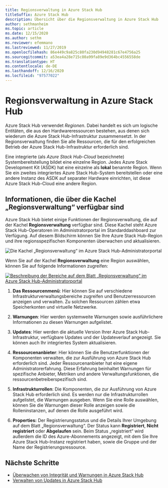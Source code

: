 ```yaml
---
title: Regionsverwaltung in Azure Stack Hub
titleSuffix: Azure Stack Hub
description: Übersicht über die Regionsverwaltung in Azure Stack Hub
author: sethmanheim
ms.topic: article
ms.date: 12/15/2020
ms.author: sethm
ms.reviewer: efemmano
ms.lastreviewed: 11/27/2019
ms.openlocfilehash: 86e449c9a825c80fa230d94948281c67e4756a25
ms.sourcegitcommit: a53ea4a28e715c80a99fa89e9d364bc4556558de
ms.translationtype: HT
ms.contentlocale: de-DE
ms.lasthandoff: 12/16/2020
ms.locfileid: "97577022"
---
```

# <a name="region-management-in-azure-stack-hub"></a>Regionsverwaltung in Azure Stack Hub

Azure Stack Hub verwendet *Regionen*. Dabei handelt es sich um logische Entitäten, die aus den Hardwareressourcen bestehen, aus denen sich wiederum die Azure Stack Hub-Infrastruktur zusammensetzt. In der Regionsverwaltung finden Sie alle Ressourcen, die für den erfolgreichen Betrieb der Azure Stack Hub-Infrastruktur erforderlich sind.

Eine integrierte (als *Azure Stack Hub-Cloud* bezeichnete) Systembereitstellung bildet eine einzelne Region. Jedes Azure Stack Development Kit (ASDK) hat eine einzelne als **lokal** benannte Region. Wenn Sie ein zweites integriertes Azure Stack Hub-System bereitstellen oder eine andere Instanz des ASDK auf separater Hardware einrichten, ist diese Azure Stack Hub-Cloud eine andere Region.

## <a name="information-available-through-the-region-management-tile"></a>Informationen, die über die Kachel „Regionsverwaltung“ verfügbar sind

Azure Stack Hub bietet einige Funktionen der Regionsverwaltung, die auf der Kachel **Regionsverwaltung** verfügbar sind. Diese Kachel steht Azure Stack Hub-Operatoren im Administratorportal im Standarddashboard zur Verfügung. Auf diesem Bildschirm können Sie Ihre Azure Stack Hub-Region und ihre regionsspezifischen Komponenten überwachen und aktualisieren.

![Die Kachel „Regionsverwaltung“ im Azure Stack Hub-Administratorportal](media/azure-stack-region-management/image1.png)

Wenn Sie auf der Kachel **Regionsverwaltung** eine Region auswählen, können Sie auf folgende Informationen zugreifen:

[![Beschreibung der Bereiche auf dem Blatt „Regionsverwaltung“ im Azure Stack Hub-Administratorportal](media/azure-stack-region-management/regionssm.png "Blatt „Regionsverwaltung“ im Azure Stack Hub-Administratorportal")](media/azure-stack-region-management/regions.png#lightbox)

1. **Das Ressourcenmenü**: Hier können Sie auf verschiedene Infrastrukturverwaltungsbereiche zugreifen und Benutzerressourcen anzeigen und verwalten. Zu solchen Ressourcen zählen etwa Speicherkonten und virtuelle Netzwerke.

2. **Warnungen**: Hier werden systemweite Warnungen sowie ausführlichere Informationen zu diesen Warnungen aufgelistet.

3. **Updates**: Hier werden die aktuelle Version Ihrer Azure Stack Hub-Infrastruktur, verfügbare Updates und der Updateverlauf angezeigt. Sie können auch Ihr integriertes System aktualisieren.

4. **Ressourcenanbieter**: Hier können Sie die Benutzerfunktionen der Komponenten verwalten, die zur Ausführung von Azure Stack Hub erforderlich sind. Jeder Ressourcenanbieter hat eine eigene Administratorerfahrung. Diese Erfahrung beinhaltet Warnungen für spezifische Anbieter, Metriken und andere Verwaltungsfunktionen, die ressourcenbetreiberspezifisch sind.

5. **Infrastrukturrollen**: Die Komponenten, die zur Ausführung von Azure Stack Hub erforderlich sind. Es werden nur die Infrastrukturrollen aufgelistet, die Warnungen ausgeben. Wenn Sie eine Rolle auswählen, können Sie die Warnungen dieser Rolle anzeigen sowie die Rolleninstanzen, auf denen die Rolle ausgeführt wird.

6. **Properties:** Der Registrierungsstatus und die Details Ihrer Umgebung auf dem Blatt „Regionsverwaltung“. Der Status kann **Registriert**, **Nicht registriert** oder **Abgelaufen** sein. Beim Status „registriert“ wird außerdem die ID des Azure-Abonnements angezeigt, mit dem Sie Ihre Azure Stack Hub-Instanz registriert haben, sowie die Gruppe und der Name der Registrierungsressource.

## <a name="next-steps"></a>Nächste Schritte

- [Überwachen von Integrität und Warnungen in Azure Stack Hub](azure-stack-monitor-health.md)
- [Verwalten von Updates in Azure Stack Hub](azure-stack-updates.md)
